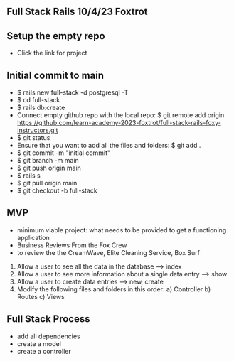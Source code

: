 ## Full Stack Rails 10/4/23 Foxtrot

## Setup the empty repo
- Click the link for project

## Initial commit to main
- $ rails new full-stack -d postgresql -T
- $ cd full-stack
- $ rails db:create
- Connect empty github repo with the local repo: $ git remote add origin https://github.com/learn-academy-2023-foxtrot/full-stack-rails-foxy-instructors.git
- $ git status
- Ensure that you want to add all the files and folders: $ git add .
- $ git commit -m "initial commit"
- $ git branch -m main
- $ git push origin main
- $ rails s
- $ git pull origin main
- $ git checkout -b full-stack

## MVP
- minimum viable project: what needs to be provided to get a functioning application
- Business Reviews From the Fox Crew
- to review the the CreamWave, Elite Cleaning Service, Box Surf
1) Allow a user to see all the data in the database --> index
2) Allow a user to see more information about a single data entry --> show
3) Allow a user to create data entries --> new, create
4) Modify the following files and folders in this order:
  a) Controller
  b) Routes
  c) Views

## Full Stack Process
- add all dependencies
- create a model
- create a controller